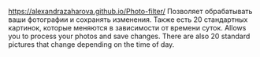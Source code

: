 https://alexandrazaharova.github.io/Photo-filter/
Позволяет обрабатывать ваши фотографии и сохранять изменения. Также есть 20 стандартных картинок, которые меняются в зависимости от времени суток.
Allows you to process your photos and save changes. There are also 20 standard pictures that change depending on the time of day.
